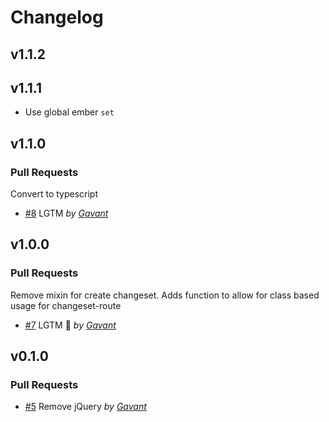 Changelog
=========

## v1.1.2

## v1.1.1
- Use global ember `set`
## v1.1.0

### Pull Requests
Convert to typescript

- [#8](https://github.com/Gavant/gavant-ember-validations/pull/8)  LGTM  *by [Gavant](https://github.com/Gavant)*

## v1.0.0

### Pull Requests
Remove mixin for create changeset. Adds function to allow for class based usage for changeset-route

- [#7](https://github.com/Gavant/gavant-ember-validations/pull/7)  LGTM 🚀  *by [Gavant](https://github.com/Gavant)*

## v0.1.0

### Pull Requests

- [#5](https://github.com/Gavant/gavant-ember-validations/pull/5) Remove jQuery *by [Gavant](https://github.com/Gavant)*
